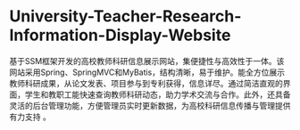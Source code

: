 # University-Teacher-Research-Information-Display-Website
基于SSM框架开发的高校教师科研信息展示网站，集便捷性与高效性于一体。该网站采用Spring、SpringMVC和MyBatis，结构清晰，易于维护。能全方位展示教师科研成果，从论文发表、项目参与到专利获得，信息详尽。通过简洁直观的界面，学生和教职工能快速查询教师科研动态，助力学术交流与合作。此外，还具备灵活的后台管理功能，方便管理员实时更新数据，为高校科研信息传播与管理提供有力支持 。 
